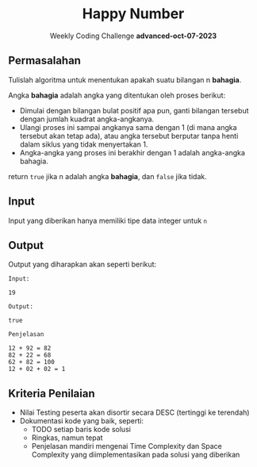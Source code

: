 <div align=center>
    <h1>Happy Number</h1>
    <p>Weekly Coding Challenge <b>advanced-oct-07-2023</b></p>
</div>

## Permasalahan

Tulislah algoritma untuk menentukan apakah suatu bilangan n **bahagia**.

Angka **bahagia** adalah angka yang ditentukan oleh proses berikut:

- Dimulai dengan bilangan bulat positif apa pun, ganti bilangan tersebut dengan jumlah kuadrat angka-angkanya.
- Ulangi proses ini sampai angkanya sama dengan 1 (di mana angka tersebut akan tetap ada), atau angka tersebut berputar tanpa henti dalam siklus yang tidak menyertakan 1.
- Angka-angka yang proses ini berakhir dengan 1 adalah angka-angka bahagia.

return `true` jika n adalah angka **bahagia**, dan `false` jika tidak.

## Input

Input yang diberikan hanya memiliki tipe data integer untuk `n`

## Output

Output yang diharapkan akan seperti berikut:

`Input:`

`19`

`Output:`

`true`

`Penjelasan`

```
12 + 92 = 82
82 + 22 = 68
62 + 82 = 100
12 + 02 + 02 = 1
```

## Kriteria Penilaian

- Nilai Testing peserta akan disortir secara DESC (tertinggi ke terendah)
- Dokumentasi kode yang baik, seperti:
  - TODO setiap baris kode solusi
  - Ringkas, namun tepat
  - Penjelasan mandiri mengenai Time Complexity dan Space Complexity yang diimplementasikan pada solusi yang diberikan
